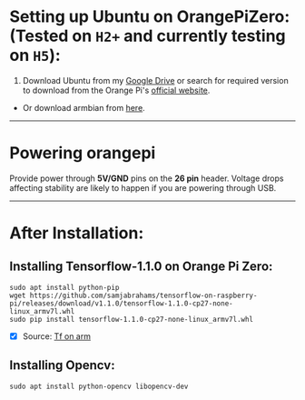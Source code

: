 # Setting up Ubuntu on OrangePiZero: (Tested on `H2+` and currently testing on `H5`):
1. Download Ubuntu from my [Google Drive](https://drive.google.com/open?id=1PTAUiLsKnaTycR-OhpVvJZWLVYmhNN8D) or search for required version to download from the Orange Pi's [official website](http://www.orangepi.org/downloadresources/).
- Or download armbian from [here](https://www.armbian.com/orange-pi-zero-2-h5/).
***
# Powering orangepi
Provide power through **5V/GND** pins on the **26 pin** header. Voltage drops affecting stability are likely to happen if you are powering through USB.
***
# After Installation:
## Installing Tensorflow-1.1.0 on Orange Pi Zero:

```
sudo apt install python-pip
wget https://github.com/samjabrahams/tensorflow-on-raspberry-pi/releases/download/v1.1.0/tensorflow-1.1.0-cp27-none-linux_armv7l.whl
sudo pip install tensorflow-1.1.0-cp27-none-linux_armv7l.whl
```

- [x] Source: [Tf on arm](https://github.com/samjabrahams/tensorflow-on-raspberry-pi)

## Installing Opencv:
```
sudo apt install python-opencv libopencv-dev
```
